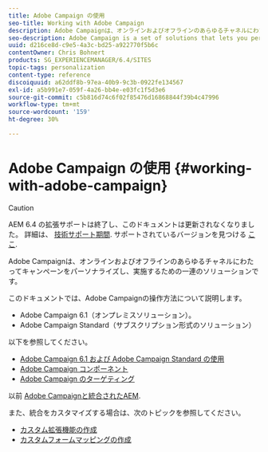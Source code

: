 ```yaml
---
title: Adobe Campaign の使用
seo-title: Working with Adobe Campaign
description: Adobe Campaignは、オンラインおよびオフラインのあらゆるチャネルにわたってキャンペーンをパーソナライズし、実施するための一連のソリューションです。
seo-description: Adobe Campaign is a set of solutions that lets you personalize and deliver campaigns across all of your online and offline channels.
uuid: d216ce8d-c9e5-4a3c-bd25-a922770f5b6c
contentOwner: Chris Bohnert
products: SG_EXPERIENCEMANAGER/6.4/SITES
topic-tags: personalization
content-type: reference
discoiquuid: a62ddf8b-97ea-40b9-9c3b-0922fe134567
exl-id: a5b991e7-059f-4a26-bb4e-e03fc1f5d3e6
source-git-commit: c5b816d74c6f02f85476d16868844f39b4c47996
workflow-type: tm+mt
source-wordcount: '159'
ht-degree: 30%

---
```


# Adobe Campaign の使用 {#working-with-adobe-campaign}

>[!CAUTION]
>
>AEM 6.4 の拡張サポートは終了し、このドキュメントは更新されなくなりました。 詳細は、 [技術サポート期間](https://helpx.adobe.com/jp/support/programs/eol-matrix.html). サポートされているバージョンを見つける [ここ](https://experienceleague.adobe.com/docs/?lang=ja).

Adobe Campaignは、オンラインおよびオフラインのあらゆるチャネルにわたってキャンペーンをパーソナライズし、実施するための一連のソリューションです。

このドキュメントでは、Adobe Campaignの操作方法について説明します。

* Adobe Campaign 6.1（オンプレミスソリューション）。
* Adobe Campaign Standard（サブスクリプション形式のソリューション）

以下を参照してください。

* [Adobe Campaign 6.1 および Adobe Campaign Standard の使用 ](/help/sites-classic-ui-authoring/classic-personalization-ac-campaign.md)
* [Adobe Campaign コンポーネント](/help/sites-classic-ui-authoring/classic-personalization-ac-components.md)
* [Adobe Campaign のターゲティング](/help/sites-classic-ui-authoring/classic-personalization-ac-target.md)

以前 [Adobe Campaignと統合されたAEM](/help/sites-administering/campaign.md).

また、統合をカスタマイズする場合は、次のトピックを参照してください。

* [カスタム拡張機能の作成](/help/sites-developing/extending-campaign-extensions.md)
* [カスタムフォームマッピングの作成](/help/sites-developing/extending-campaign-form-mapping.md)
